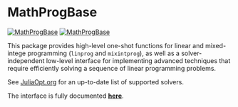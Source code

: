 # MathProgBase

[![MathProgBase](http://pkg.julialang.org/badges/MathProgBase_0.3.svg)](http://pkg.julialang.org/?pkg=MathProgBase&ver=0.3)
[![MathProgBase](http://pkg.julialang.org/badges/MathProgBase_0.4.svg)](http://pkg.julialang.org/?pkg=MathProgBase&ver=0.4)

This package provides high-level one-shot functions for linear and mixed-intege
programming (``linprog`` and ``mixintprog``), as well as a solver-independent
low-level interface for implementing advanced techniques that require efficiently
solving a sequence of linear programming problems.

See [JuliaOpt.org](http://www.juliaopt.org/) for an up-to-date list of supported solvers.

The interface is fully documented **[here]**.

[here]: http://mathprogbasejl.readthedocs.org/en/latest
